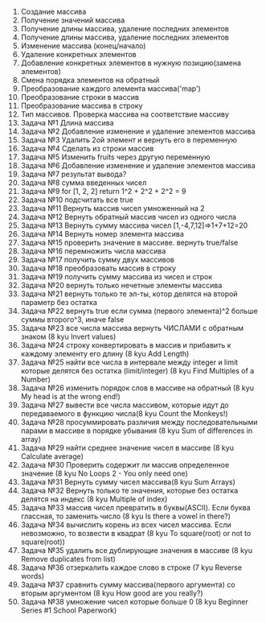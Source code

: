 1.	Создание массива
2.	Получение значений массива
3.	Получение длины массива, удаление последних элементов
4.	Получение длины массива, удаление последних элементов
5.	Изменение массива (конец/начало)
6.	Удаление конкретных элементов
7.	Добавление конкретных элементов в нужную позицию(замена элементов)
8.	Смена порядка элементов на обратный
9.	Преобразование каждого элемента массива('map')
10.	Преобразование строки в массив
11.	Преобразование массива в строку
12.	Тип массивов. Проверка массива на соответствие массиву
13.	Задача №1 Длина массива
14.	Задача №2 Добавление изменение и удаление элементов массива
15.	Задача №3 Удалить 2ой элемент и вернуть его в  переменную
16.	Задача №4 Сделать из строки массив
17.	Задача №5 Изменить fruits через другую переменную
18.	Задача №6 Добавление изменение и удаление элементов массива
19.	Задача №7 результат вывода?
20.	Задача №8 сумма введенных чисел
21.	Задача №9 for [1, 2, 2] return 1^2 + 2^2 + 2^2 = 9
22.	Задача №10 подсчитать все true
23.	Задача №11 Вернуть массив чисел умноженный на 2
24.	Задача №12 Вернуть обратный массив чисел из одного числа
25.	Задача №13 Вернуть сумму массива чисел [1,-4,7,12]=>1+7+12=20
26.	Задача №14 Вернуть номер элемента массива
27.	Задача №15 проверить значение в массиве. вернуть true/false
28.	Задача №16 перемножить числа массива
29.	Задача №17 получить сумму двух массивов
30.	Задача №18 преобразовать массив в строку
31.	Задача №19 получить сумму массива из чисел и строк
32.	Задача №20 вернуть только нечетные элементы массива
33.	Задача №21 вернуть только те эл-ты, котор делятся на второй параметр без остатка
34.	Задача №22 вернуть true если сумма (первого элемента)^2 больше суммы второго^3, иначе false
35.	Задача №23 все числа массива вернуть ЧИСЛАМИ с обратным знаком (8 kyu Invert values)
36.	Задача №24 строку конвертировать в массив и прибавить к каждому элементу его длину (8 kyu Add Length)
37.	Задача №25 найти все числа в интервале между integer и limit которые делятся без остатка (limit/integer) (8 kyu Find Multiples of a Number)
38.	Задача №26 изменить порядок слов в массиве на обратный (8 kyu My head is at the wrong end!)
39.	Задача №27 вывести все числа массивом, которые идут до передаваемого в функцию числа(8 kyu Count the Monkeys!)
40.	Задача №28 просуммировать различия между последовательными парами в массиве в порядке убывания (8 kyu Sum of differences in array)
41.	Задача №29 найти среднее значение чисел в массиве (8 kyu Calculate average)
42.	Задача №30 Проверить содержит ли массив определенное значение (8 kyu No Loops 2 - You only need one)
43.	Задача №31 Вернуть сумму чисел массива(8 kyu Sum Arrays)
44.	Задача №32 Вернуть только те значения, которые без остатка делятся на индекс (8 kyu Multiple of index)
45. Задача №33 массив чисел превратить в буквы(ASCII). Если буква глассная, то заменить число (8 kyu Is there a vowel in there?)
46. Задача №34 вычислить корень из всех чисел массива. Если невозможно, то возвести в квадрат (8 kyu To square(root) or not to square(root))
47. Задача №35 удалить все дублирующие значения в массиве (8 kyu Remove duplicates from list)
48. Задача №36 отзеркалить каждое слово в строке (7 kyu Reverse words)
49. Задача №37 сравнить сумму массива(первого аргумента) со вторым аргументом (8 kyu How good are you really?)
50. Задача №38 умножение чисел которые больше 0 (8 kyu Beginner Series #1 School Paperwork)





